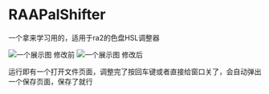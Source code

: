 # RAAPalShifter
一个拿来学习用的，适用于ra2的色盘HSL调整器

![一个展示图 修改前]([https://myoctocat.com/assets/images/base-octocat.svg](https://github.com/HongFengRM/RAAPalShifter/blob/main/22.png))
![一个展示图 修改后]([https://myoctocat.com/assets/images/base-octocat.svg](https://github.com/HongFengRM/RAAPalShifter/blob/main/22.png))

运行即有一个打开文件页面，调整完了按回车键或者直接给窗口关了，会自动弹出一个保存页面，保存了就行
